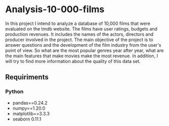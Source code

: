 # Analysis-10-000-films

In this project I intend to analyze a database of 10,000 films that were evaluated on the tmdb website. The films have user ratings, budgets and production revenues. It includes the names of the actors, directors and producer involved in the project. The main objective of the project is to answer questions and the development of the film industry from the user's point of view. So what are the most popular genres year after year, what are the main features that make movies make the most revenue. In addition, I will try to find more information about the quality of this data set.

## Requiriments

### Python

- pandas==0.24.2
- numpy==1.20.0
- matplotlib==3.3.3
- seaborn 0.11.1
